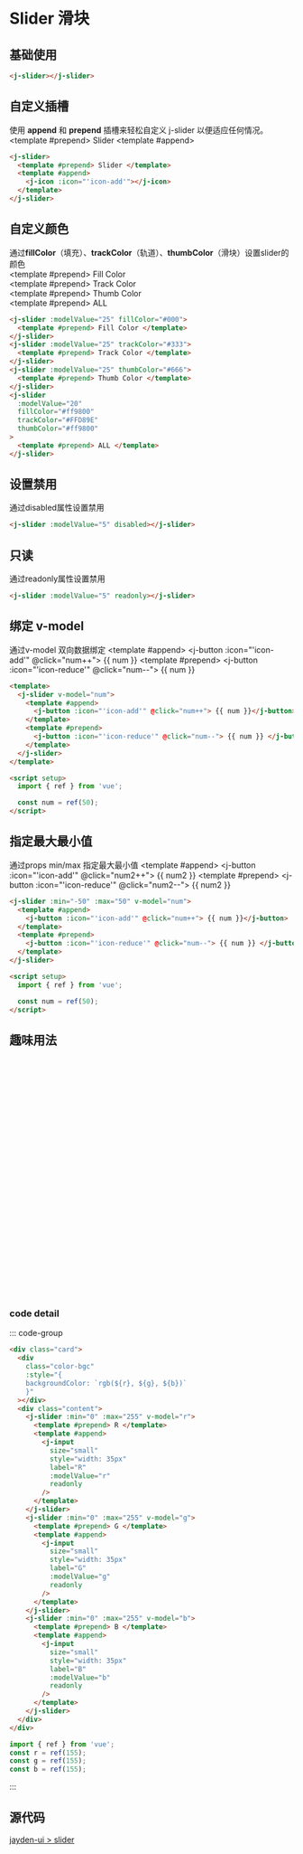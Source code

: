# Slider 滑块

## 基础使用

<j-slider></j-slider>

```html
<j-slider></j-slider>
```

## 自定义插槽

使用 **append** 和 **prepend** 插槽来轻松自定义 j-slider 以便适应任何情况。
<j-slider>
<template #prepend> Slider </template>
<template #append>
<j-icon :icon="'icon-add'"></j-icon>
</template>
</j-slider>

```html
<j-slider>
  <template #prepend> Slider </template>
  <template #append>
    <j-icon :icon="'icon-add'"></j-icon>
  </template>
</j-slider>
```

## 自定义颜色

通过**fillColor**（填充）、**trackColor**（轨道）、**thumbColor**（滑块）设置slider的颜色
<br/>
<j-slider :modelValue='25'  fillColor="#000">
<template #prepend> Fill Color </template>
</j-slider>
<br/>
<j-slider :modelValue='25'  trackColor="#333">
<template #prepend> Track Color </template>
</j-slider>
<br/>
<j-slider :modelValue='25' thumbColor="#666">
<template #prepend> Thumb Color </template>
</j-slider>
<br/>
<j-slider :modelValue='20' fillColor="#ff9800" trackColor="#FFD89E" thumbColor="#ff9800">
<template #prepend> ALL </template>
</j-slider>

```html
<j-slider :modelValue="25" fillColor="#000">
  <template #prepend> Fill Color </template>
</j-slider>
<j-slider :modelValue="25" trackColor="#333">
  <template #prepend> Track Color </template>
</j-slider>
<j-slider :modelValue="25" thumbColor="#666">
  <template #prepend> Thumb Color </template>
</j-slider>
<j-slider
  :modelValue="20"
  fillColor="#ff9800"
  trackColor="#FFD89E"
  thumbColor="#ff9800"
>
  <template #prepend> ALL </template>
</j-slider>
```

## 设置禁用

通过disabled属性设置禁用

<j-slider :modelValue="5" disabled></j-slider>

```html
<j-slider :modelValue="5" disabled></j-slider>
```

## 只读

通过readonly属性设置禁用

<j-slider :modelValue="5" readonly></j-slider>

```html
<j-slider :modelValue="5" readonly></j-slider>
```

## 绑定 v-model

通过v-model 双向数据绑定
<j-slider v-model="num">
<template #append>
<j-button :icon="'icon-add'" @click="num++"> {{ num }}</j-button>
</template>
<template #prepend>
<j-button :icon="'icon-reduce'" @click="num--">
{{ num }}
</j-button>
</template>
</j-slider>

```html
<template>
  <j-slider v-model="num">
    <template #append>
      <j-button :icon="'icon-add'" @click="num++"> {{ num }}</j-button>
    </template>
    <template #prepend>
      <j-button :icon="'icon-reduce'" @click="num--"> {{ num }} </j-button>
    </template>
  </j-slider>
</template>

<script setup>
  import { ref } from 'vue';

  const num = ref(50);
</script>
```

## 指定最大最小值

通过props min/max 指定最大最小值
<j-slider :min="-50" :max="50" v-model="num2">
<template #append>
<j-button :icon="'icon-add'" @click="num2++"> {{ num2 }}</j-button>
</template>
<template #prepend>
<j-button :icon="'icon-reduce'" @click="num2--">
{{ num2 }}
</j-button>
</template>
</j-slider>

```html
<j-slider :min="-50" :max="50" v-model="num">
  <template #append>
    <j-button :icon="'icon-add'" @click="num++"> {{ num }}</j-button>
  </template>
  <template #prepend>
    <j-button :icon="'icon-reduce'" @click="num--"> {{ num }} </j-button>
  </template>
</j-slider>

<script setup>
  import { ref } from 'vue';

  const num = ref(50);
</script>
```

## 趣味用法

<div class="card">
<div
    class="color-bgc"
    :style="{
    backgroundColor: `rgb(${r}, ${g}, ${b})`
    }"
></div>
<div class="content">
    <j-slider :min="0" :max="255" v-model="r">
    <template #prepend> R </template>
    <template #append>
        <j-input
        size="small"
        style="width: 35px"
        label="R"
        :modelValue="r"
        readonly
        />
    </template>
    </j-slider>
    <j-slider :min="0" :max="255" v-model="g">
    <template #prepend> G </template>
    <template #append>
        <j-input
        size="small"
        style="width: 35px"
        label="G"
        :modelValue="g"
        readonly
        />
    </template>
    </j-slider>
    <j-slider :min="0" :max="255" v-model="b">
    <template #prepend> B </template>
    <template #append>
        <j-input
        size="small"
        style="width: 35px"
        label="B"
        :modelValue="b"
        readonly
        />
    </template>
    </j-slider>
</div>
</div>

### code detail

::: code-group

```html [Vue Template]
<div class="card">
  <div
    class="color-bgc"
    :style="{
    backgroundColor: `rgb(${r}, ${g}, ${b})`
    }"
  ></div>
  <div class="content">
    <j-slider :min="0" :max="255" v-model="r">
      <template #prepend> R </template>
      <template #append>
        <j-input
          size="small"
          style="width: 35px"
          label="R"
          :modelValue="r"
          readonly
        />
      </template>
    </j-slider>
    <j-slider :min="0" :max="255" v-model="g">
      <template #prepend> G </template>
      <template #append>
        <j-input
          size="small"
          style="width: 35px"
          label="G"
          :modelValue="g"
          readonly
        />
      </template>
    </j-slider>
    <j-slider :min="0" :max="255" v-model="b">
      <template #prepend> B </template>
      <template #append>
        <j-input
          size="small"
          style="width: 35px"
          label="B"
          :modelValue="b"
          readonly
        />
      </template>
    </j-slider>
  </div>
</div>
```

```js [Vue Script]
import { ref } from 'vue';
const r = ref(155);
const g = ref(155);
const b = ref(155);
```

:::

<script setup >
import { ref } from 'vue';

const num = ref(50);
const num2 = ref(-15);

const r = ref(155);
const g = ref(155);
const b = ref(155);

</script>
<style lang="scss" scoped>


  .card {
    padding-bottom: 20px;
    box-sizing: border-box;
    margin: 0 auto;
    box-shadow: 0 6px 8px rgba($color: #000000, $alpha: 0.4);
    .color-bgc {
      height: 400px;
    }
    .content {
      padding: 0 16px;
      box-sizing: border-box;
      .j-slider {
        margin-top: 32px;
      }
    }
  }
</style>

## 源代码

[jayden-ui > slider](https://github.com/SpinninJayWE/Jayden-UI/tree/master/packages/components/src/slider)
